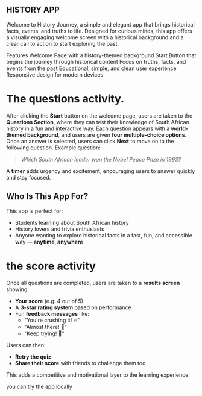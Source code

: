 ## HISTORY APP
Welcome to History Journey, a simple and elegant app that brings historical facts, events, and truths to life. Designed for curious minds, this app offers a visually engaging welcome screen with a historical background and a clear call to action to start exploring the past. 

 Features 
Welcome Page with a history-themed background 
Start Button that begins the journey through historical content 
Focus on truths, facts, and events from the past 
Educational, simple, and clean user experience 
Responsive design for modern devices 

# The questions activity.
After clicking the **Start** button on the welcome page, users are taken to the **Questions Section**, where they can test their knowledge of South African history in a fun and interactive way.
Each question appears with a **world-themed background**, and users are given **four multiple-choice options**. Once an answer is selected, users can click **Next** to move on to the following question.
Example question:
> *Which South African leader won the Nobel Peace Prize in 1993?*

 A **timer** adds urgency and excitement, encouraging users to answer quickly and stay focused.
## Who Is This App For?

This app is perfect for:
- Students learning about South African history
- History lovers and trivia enthusiasts
- Anyone wanting to explore historical facts in a fast, fun, and accessible way — **anytime, anywhere**

# the score activity 
Once all questions are completed, users are taken to a **results screen** showing:

- **Your score** (e.g. 4 out of 5)
- A **3-star rating system** based on performance
- Fun **feedback messages** like:
  - "You're crushing it! 🔥"
  - "Almost there! 💪"
  - "Keep trying! 👊"

Users can then:
-  **Retry the quiz**
- **Share their score** with friends to challenge them too

This adds a competitive and motivational layer to the learning experience.

you can try the app locally


